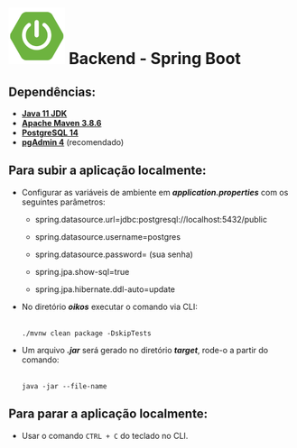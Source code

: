 

<h1><img src="./resources/spring-boot.png" height=100 width=100> Backend - Spring Boot</h1>



## Dependências:

-  **[Java 11 JDK](https://www.oracle.com/br/java/technologies/javase/jdk11-archive-downloads.html)**
- **[Apache Maven 3.8.6](https://maven.apache.org/download.cgi)**
- **[PostgreSQL 14](https://www.postgresql.org/download/)** 
- **[pgAdmin 4](https://www.pgadmin.org/download/)** (recomendado)



## Para subir a aplicação localmente:



- Configurar as variáveis de ambiente em ***application.properties*** com os seguintes parâmetros:

  - spring.datasource.url=jdbc:postgresql://localhost:5432/public

  * spring.datasource.username=postgres

  * spring.datasource.password= (sua senha)

  * spring.jpa.show-sql=true

  * spring.jpa.hibernate.ddl-auto=update

    

- No diretório ***oikos*** executar o comando via CLI:

  ```
  
  ./mvnw clean package -DskipTests
  
  ```

- Um arquivo ***.jar*** será gerado no diretório ***target***, rode-o a partir do comando:

  ````
  
  java -jar --file-name
  
  ````



## Para parar a aplicação localmente:



* Usar o comando ``` CTRL + C ``` do teclado no CLI.
